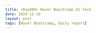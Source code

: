 ```yaml
---
title: <Day089> Naver Boostcamp AI Tech
date: 2024-12-19
layout: post
tags: [Naver Boostcamp, daily report]
---
```

